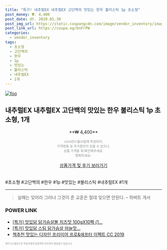 ```yaml
--- 
title: "특가! 내추럴EX 내추럴EX 고단백의 맛있는 한우 불리스틱 1p 초소형" 
post_money: ₩. 4,400 
post_date: dt. 2020.01.30 
post_img_url: https://static.coupangcdn.com/image/vendor_inventory/images/2019/03/22/14/0/09a9fa6d-c4f8-4139-b844-5e0059e83d29.jpg 
post_link_url: https://coupa.ng/bnFrPW 
categories: 
  - vendor_inventory 
tags: 
  - 초소형 
  - 고단백의 
  - 한우 
  - 1p 
  - 맛있는 
  - 불리스틱 
  - 내추럴EX 
  - 1개 
--- 
```

[![foo](https://static.coupangcdn.com/image/vendor_inventory/images/2019/03/22/14/0/09a9fa6d-c4f8-4139-b844-5e0059e83d29.jpg)](https://coupa.ng/bnFrPW) 

## 내추럴EX 내추럴EX 고단백의 맛있는 한우 불리스틱 1p 초소형, 1개 
<p style="text-align: center;">**₩ 4,400**</p> 
<p style="text-align: center;"><span style="color: #898c8f; font-family: Georgia,Times,serif; font-size: 0.75em;">2020년01월30일에 작성되어, <br>가격변동 및 추가할인이 있을 수 있으니,<br> 상품 가격을 꼭!확인해주세요.<br>행복하세요~</span> 
</p>	 
<div markdown="0" style="text-align: center;"><a href="https://coupa.ng/bnFrPW" class="btn btn--success">상품가격 및 후기 보러가기</a></div> 
<br><br> 
  #초소형 #고단백의 #한우 #1p #맛있는 #불리스틱 #내추럴EX #1개 
<hr> 

> 실패는 잊어라 그러나 그것이 준 교훈은 절대 잊으면 안된다. – 하버트 개서 


### POWER LINK

* <a href="https://blog.naver.com/sakai111/221789657681" target="_blank">[특가] 맛있닭 닭가슴살볼 치즈맛 100gX10팩 (1...</a>
* <a href="https://blog.naver.com/santokki14/221790601381" target="_blank">[특가] 맛있닭 스팀 닭가슴살 마늘맛...</a>
* <a href="https://blog.naver.com/fasyy4321/221785591464" target="_blank">책추천 맛있는 디자인 프리미어 프로&애프터 이펙트 CC 2019</a>

<span style="color: #898c8f; font-family: Georgia,Times,serif; font-size: 0.55em;">파트너스활동으로 작성자에게 일정액의 커미션이 제공될수 있습니다.</span> 
